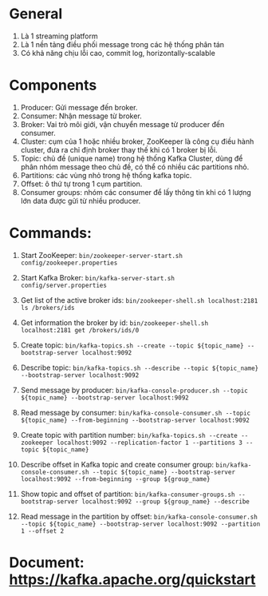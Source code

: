 # General

1. Là 1 streaming platform
2. Là 1 nền tảng điều phối message trong các hệ thống phân tán
3. Có khả năng chịu lỗi cao, commit log, horizontally-scalable

# Components

1. Producer: Gửi message đến broker.
2. Consumer: Nhận message từ broker.
3. Broker: Vai trò môi giới, vận chuyển message từ producer đến consumer.
4. Cluster: cụm của 1 hoặc nhiều broker, ZooKeeper là công cụ điều hành cluster, đưa ra chỉ định broker thay thế khi có 1 broker bị lỗi.
5. Topic: chủ đề (unique name) trong hệ thống Kafka Cluster, dùng để phân nhóm message theo chủ đề, có thể có nhiều các partitions nhỏ.
6. Partitions: các vùng nhỏ trong hệ thống kafka topic.
7. Offset: ô thứ tự trong 1 cụm partition.
8. Consumer groups: nhóm các consumer để lấy thông tin khi có 1 lượng lớn data được gửi từ nhiều producer.

# Commands:

1. Start ZooKeeper: 
```bin/zookeeper-server-start.sh config/zookeeper.properties```

2. Start Kafka Broker: 
```bin/kafka-server-start.sh config/server.properties```

3. Get list of the active broker ids: 
```bin/zookeeper-shell.sh localhost:2181 ls /brokers/ids```

4. Get information the broker by id: 
```bin/zookeeper-shell.sh localhost:2181 get /brokers/ids/0```

5. Create topic: 
```bin/kafka-topics.sh --create --topic ${topic_name} --bootstrap-server localhost:9092```

6. Describe topic: 
```bin/kafka-topics.sh --describe --topic ${topic_name} --bootstrap-server localhost:9092```

7. Send message by producer: 
```bin/kafka-console-producer.sh --topic ${topic_name} --bootstrap-server localhost:9092```

8. Read message by consumer: 
```bin/kafka-console-consumer.sh --topic ${topic_name} --from-beginning --bootstrap-server localhost:9092```

9. Create topic with partition number: 
```bin/kafka-topics.sh --create --zookeeper localhost:9092 --replication-factor 1 --partitions 3 --topic ${topic_name}```

10. Describe offset in Kafka topic and create consumer group: 
```bin/kafka-console-consumer.sh --topic ${topic_name} --bootstrap-server localhost:9092 --from-beginning --group ${group_name}```

11. Show topic and offset of partition: 
```bin/kafka-consumer-groups.sh --bootstrap-server localhost:9092 --group ${group_name} --describe```

12. Read message in the partition by offset: 
```bin/kafka-console-consumer.sh --topic ${topic_name} --bootstrap-server localhost:9092 --partition 1 --offset 2```

# Document: https://kafka.apache.org/quickstart
